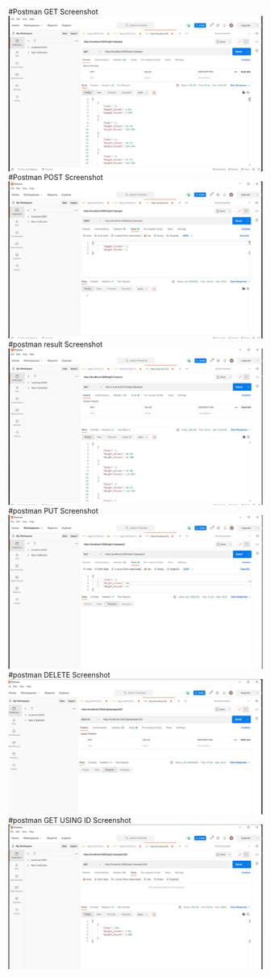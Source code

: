 
#Postman GET Screenshot
![postman GET request output](screenshots/get.JPG)
#Postman POST Screenshot
![postman POST request output](screenshots/post.JPG)
#postman result Screenshot
![postman RESULT request output](screenshots/final_view.JPG)
#postman PUT Screenshot
![postman PUT request output](screenshots/put.JPG)
#postman DELETE Screenshot
![postman DELETE request output](screenshots/delete.JPG)
#postman GET USING ID Screenshot
![postman POST request output](screenshots/getUsingId.JPG)
